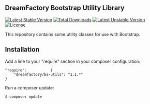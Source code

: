 ## DreamFactory Bootstrap Utility Library
[![Latest Stable Version](https://poser.pugx.org/dreamfactory/bs-utils/v/stable.svg)](https://packagist.org/packages/dreamfactory/bs-utils) [![Total Downloads](https://poser.pugx.org/dreamfactory/bs-utils/downloads.svg)](https://packagist.org/packages/dreamfactory/bs-utils) [![Latest Unstable Version](https://poser.pugx.org/dreamfactory/bs-utils/v/unstable.svg)](https://packagist.org/packages/dreamfactory/bs-utils) [![License](https://poser.pugx.org/dreamfactory/bs-utils/license.svg)](https://packagist.org/packages/dreamfactory/bs-utils)

This repository contains some utility classes for use with Bootstrap.

## Installation

Add a line to your "require" section in your composer configuration:

	"require":           {
		"dreamfactory/bs-utils": "1.1.*"
	}

Run a composer update:

    $ composer update

